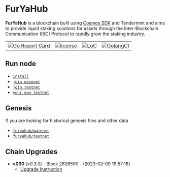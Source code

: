 # FurYaHub

**FurYaHub** is a blockchain built using [Cosmos SDK](https://github.com/cosmos/cosmos-sdk) and Tendermint and aims to provide liquid staking solutions for assets
through the Inter-Blockchain Communication (IBC) Protocol to rapidly grow the staking industry.

|  |  |  |  |
| --- | --- | --- | --- |
| [![Go Report Card](https://goreportcard.com/badge/github.com/furyahub/furyahub)](https://goreportcard.com/report/github.com/furyahub/furyahub) | [![license](https://img.shields.io/github/license/cosmos/gaia.svg)](https://github.com/furyahub/furyahub/blob/main/LICENSE) | [![LoC](https://tokei.rs/b1/github/furyahub/furyahub)](https://github.com/furyahub/furyahub) | [![GolangCI](https://golangci.com/badges/github.com/cosmos/cosmos.svg)](https://golangci.com/r/github.com/furyahub/furyahub) |

## Run node

- [`install`](./docs/guaid/install.md)
- [`join mainnet`](./docs/guaid/join-mainnet.md)
- [`join testnet`](./docs/guaid/join-testnet.md)
- [`your own testnet`](./docs/guaid/your-own-testnet.md)

## Genesis

If you are looking for historical genesis files and other data

- [`furyahub/mainnet`](https://github.com/furyahub/network/tree/main/mainnets)
- [`furyahub/testnet`](https://github.com/furyahub/network/tree/main/testnets)


## Chain Upgrades

- **v030** _(v0.3.0)_ - Block 2626590 - (2023-02-09 19:57:18)
  - [Upgrade Instruction](https://github.com/furyahub/furyahub/tree/main/app/upgrades/v030)